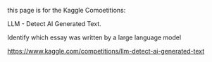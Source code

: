 this page is for the Kaggle Comoetitions: 

LLM - Detect AI Generated Text. 

Identify which essay was written by a large language model

https://www.kaggle.com/competitions/llm-detect-ai-generated-text


